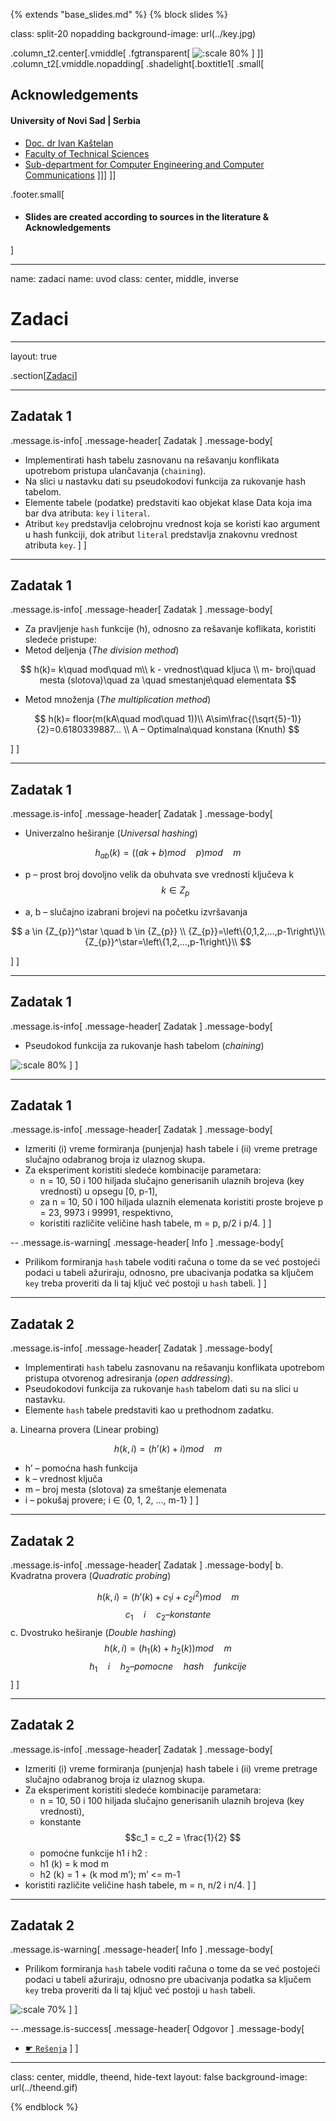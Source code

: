 {% extends "base_slides.md" %}
{% block slides %}


class: split-20 nopadding
background-image: url(../key.jpg)

.column_t2.center[.vmiddle[
.fgtransparent[
![:scale 80%](../zahvalnica.png)
]
]]
.column_t2[.vmiddle.nopadding[
.shadelight[.boxtitle1[
.small[
## Acknowledgements

#### University of Novi Sad | Serbia

- [Doc. dr Ivan Kaštelan](http://www.rt-rk.uns.ac.rs/nastavno-osoblje/doc-dr-ivan-kaštelan)
- [Faculty of Technical Sciences](http://ftn.uns.ac.rs/)
- [Sub-department for Computer Engineering and Computer Communications](http://www.rt-rk.uns.ac.rs)
]]]
]]

.footer.small[
- #### Slides are created according to sources in the literature & Acknowledgements
]
 
---

name: zadaci
name: uvod 
class: center, middle, inverse

# Zadaci

---
layout: true

.section[[Zadaci](#sadrzaj)]

---

## Zadatak 1

.message.is-info[
.message-header[
Zadatak
]
.message-body[
- Implementirati hash tabelu zasnovanu na rešavanju konflikata upotrebom pristupa ulančavanja (`chaining`). 
- Na slici u nastavku dati su pseudokodovi funkcija za rukovanje hash tabelom. 
- Elemente tabele (podatke) predstaviti kao objekat klase Data koja ima bar dva atributa: `key` i `literal`. 
- Atribut `key` predstavlja celobrojnu vrednost koja se koristi kao argument u hash funkciji, dok atribut `literal` predstavlja znakovnu vrednost atributa `key`.
]
]

---
## Zadatak 1

.message.is-info[
.message-header[
Zadatak
]
.message-body[
- Za pravljenje `hash` funkcije (h), odnosno za rešavanje koflikata, koristiti sledeće pristupe:
- Metod deljenja (*The division method*)

<p>

$$ h(k)= k\quad mod\quad  m\\ k - vrednost\quad kljuca \\ m- broj\quad mesta (slotova)\quad za \quad smestanje\quad elementata $$
  
</p>

- Metod množenja (*The multiplication method*)

<p>

$$ h(k)= floor(m(kA\quad mod\quad 1))\\ A\sim\frac{(\sqrt{5}-1)}{2}=0.6180339887... \\ A – Optimalna\quad konstana (Knuth) $$
  
</p>
]
]

---
## Zadatak 1

.message.is-info[
.message-header[
Zadatak
]
.message-body[
- Univerzalno heširanje (*Universal hashing*)

$$ h_{ab}(k)=((ak+b)mod \quad p)mod \quad m  $$
  

- p – prost broj dovoljno velik da obuhvata sve vrednosti ključeva k
 $$ k \in Z_{p} $$

- a, b – slučajno izabrani brojevi na početku izvršavanja

<p>

$$ a \in {Z_{p}}^\star \quad b \in {Z_{p}} \\ {Z_{p}}=\left\{0,1,2,...,p-1\right\}\\{Z_{p}}^\star=\left\{1,2,...,p-1\right\}\\ $$
  
</p>
]
]

---

## Zadatak 1

.message.is-info[
.message-header[
Zadatak
]
.message-body[
- Pseudokod funkcija za rukovanje hash tabelom (*chaining*)

![:scale 80%](img/z7/z1.png)
]
]

---
## Zadatak 1

.message.is-info[
.message-header[
Zadatak
]
.message-body[
- Izmeriti (i) vreme formiranja (punjenja) hash tabele i (ii) vreme pretrage slučajno odabranog broja iz ulaznog skupa. 
- Za eksperiment koristiti sledeće kombinacije parametara:
    - n = 10, 50 i 100 hiljada slučajno generisanih ulaznih brojeva (key vrednosti) u opsegu [0, p-1],
    - za n = 10, 50 i 100 hiljada ulaznih elemenata koristiti proste brojeve p = 23, 9973 i 99991, respektivno,
    - koristiti različite veličine hash tabele, m = p, p/2 i p/4.
]
]

--
.message.is-warning[
.message-header[
Info
]
.message-body[
- Prilikom formiranja `hash` tabele voditi računa o tome da se već postojeći podaci u tabeli ažuriraju, odnosno, pre ubacivanja podatka sa ključem `key` treba proveriti da li taj ključ već postoji u `hash` tabeli.
]
]

---
## Zadatak 2

.message.is-info[
.message-header[
Zadatak
]
.message-body[
- Implementirati `hash` tabelu zasnovanu na rešavanju konflikata upotrebom pristupa otvorenog adresiranja (*open addressing*). 
- Pseudokodovi funkcija za rukovanje `hash` tabelom dati su na slici u nastavku. 
- Elemente `hash` tabele predstaviti kao u prethodnom zadatku.

a. Linearna provera (Linear probing)

$$ h(k, i) = (h’(k) + i) mod \quad m $$

- h’ – pomoćna hash funkcija
- k – vrednost ključa
- m – broj mesta (slotova) za smeštanje elemenata
- i – pokušaj provere; i ∈ {0, 1, 2, ..., m-1}
]
]

---

## Zadatak 2

.message.is-info[
.message-header[
Zadatak
]
.message-body[
b. Kvadratna provera (*Quadratic probing*)

$$ h(k, i) = (h’(k) + c_1 i+ c_2 i^2 ) mod \quad m $$
$$ c_1 \quad i \quad c_2 – konstante $$
c. Dvostruko heširanje (*Double hashing*)
$$ h(k, i) = (h_1 (k) + h_2 (k)) mod \quad m $$
$$ h_1 \quad i \quad h_2 – pomocne \quad hash \quad funkcije $$
]
]

---

## Zadatak 2

.message.is-info[
.message-header[
Zadatak
]
.message-body[
- Izmeriti (i) vreme formiranja (punjenja) hash tabele i (ii) vreme pretrage slučajno odabranog broja iz ulaznog skupa. 
- Za eksperiment koristiti sledeće kombinacije parametara:
    - n = 10, 50 i 100 hiljada slučajno generisanih ulaznih brojeva (key vrednosti),
    - konstante $$c_1 = c_2 = \frac{1}{2} $$
    - pomoćne funkcije h1 i h2 :
    - h1 (k) = k mod m 
    - h2 (k) = 1 + (k mod m’); m’ <= m-1 
- koristiti različite veličine hash tabele, m = n, n/2 i n/4.
]
]

---

## Zadatak 2

.message.is-warning[
.message-header[
Info
]
.message-body[
- Prilikom formiranja `hash` tabele voditi računa o tome da se već postojeći podaci u tabeli ažuriraju, odnosno pre ubacivanja podatka sa ključem `key` treba proveriti da li taj ključ već postoji u `hash` tabeli.

![:scale 70%](img/z7/z2.png)
]
]

--
.message.is-success[
.message-header[
Odgovor
]
.message-body[
- <a target="_blank" rel="noopener noreferrer" href="../python-z7-resenja"> ☛ `Rešenja`</a>
]
]

---

class: center, middle, theend, hide-text
layout: false
background-image: url(../theend.gif)

{% endblock %}